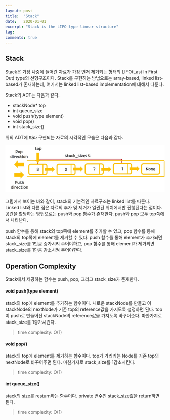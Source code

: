 ```yaml
---
layout: post
title:  "Stack"
date:   2020-01-01
excerpt: "Stack is the LIFO type linear structure"
tag:
comments: true
---
```


## Stack

Stack은 가장 나중에 들어간 자료가 가장 먼저 제거되는 형태의 LIFO(Last In First Out) type의 선형구조이다.
Stack를 구현하는 방법으로는 array-based, linked list-based가 존재하는데, 여기서는 linked list-based implementation에 대해서 다룬다.

Stack의 ADT는 다음과 같다.

-  stackNode* top
-  int queue_size
-  void push(type element)
-  void pop()
-  int stack_size()

위의 ADT에 따라 구현되는 자료의 시각적인 모습은 다음과 같다.

![queue](./../assets/img/Stack.jpg)

그림에서 보이는 바와 같이, stack의 기본적인 자료구조는 linked list를 따른다.
Linked list와 다른 점은 자료의 추가 및 제거가 일관된 위치에서만 진행된다는 점이다.
공간을 할당하는 방법으로는 push와 pop 함수가 존재한다.
push와 pop 모두 top쪽에서 나타난다.

push 함수를 통해 stack의 top쪽에 element를 추가할 수 있고, pop 함수를 통해 stack의 top쪽에 element를 제거할 수 있다.
push 함수를 통해 element가 추가되면 stack_size를 1만큼 증가시켜 주어야하고, pop 함수를 통해 element가 제거되면 stack_size를 1만큼 감소시켜 주어야한다.

## Operation Complexity

Stack에서 제공하는 함수는 push, pop, 그리고 stack_size가 존재한다.

#### void push(type element)

stack의 top에 element를 추가하는 함수이다.
새로운 stackNode를 만들고 이 stackNode의 nextNode가 기존 top의 reference값을 가지도록 설정하면 된다.
top이 push로 만들어진 stackNode의 reference값을 가지도록 바꾸어준다.
마찬가지로 stack_size를 1증가시킨다.
> time complexity: O(1)

#### void pop()

stack의 top에 element를 제거하는 함수이다.
top가 가리키는 Node를 기존 top의 nextNode로 바꾸어주면 된다.
마찬가지로 stack_size를 1감소시킨다.
> time complexity: O(1)

#### int queue_size()
stack의 size를 resturn하는 함수이다.
private 변수인 stack_size값을 return하면 된다.
> time complexity: O(1)
